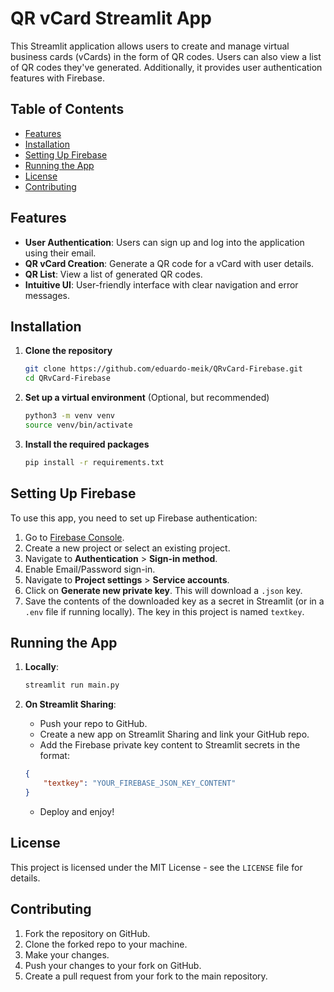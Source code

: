 # QR vCard Streamlit App

This Streamlit application allows users to create and manage virtual business cards (vCards) in the form of QR codes. Users can also view a list of QR codes they've generated. Additionally, it provides user authentication features with Firebase.

## Table of Contents

- [Features](#features)
- [Installation](#installation)
- [Setting Up Firebase](#setting-up-firebase)
- [Running the App](#running-the-app)
- [License](#license)
- [Contributing](#contributing)

## Features

- **User Authentication**: Users can sign up and log into the application using their email.
- **QR vCard Creation**: Generate a QR code for a vCard with user details.
- **QR List**: View a list of generated QR codes.
- **Intuitive UI**: User-friendly interface with clear navigation and error messages.

## Installation

1. **Clone the repository**

    ```bash
    git clone https://github.com/eduardo-meik/QRvCard-Firebase.git
    cd QRvCard-Firebase
    ```

2. **Set up a virtual environment** (Optional, but recommended)

    ```bash
    python3 -m venv venv
    source venv/bin/activate
    ```

3. **Install the required packages**

    ```bash
    pip install -r requirements.txt
    ```

## Setting Up Firebase

To use this app, you need to set up Firebase authentication:

1. Go to [Firebase Console](https://console.firebase.google.com/).
2. Create a new project or select an existing project.
3. Navigate to **Authentication** > **Sign-in method**.
4. Enable Email/Password sign-in.
5. Navigate to **Project settings** > **Service accounts**.
6. Click on **Generate new private key**. This will download a `.json` key.
7. Save the contents of the downloaded key as a secret in Streamlit (or in a `.env` file if running locally). The key in this project is named `textkey`.

## Running the App

1. **Locally**:

    ```bash
    streamlit run main.py
    ```

2. **On Streamlit Sharing**:

    - Push your repo to GitHub.
    - Create a new app on Streamlit Sharing and link your GitHub repo.
    - Add the Firebase private key content to Streamlit secrets in the format:

    ```json
    {
        "textkey": "YOUR_FIREBASE_JSON_KEY_CONTENT"
    }
    ```

    - Deploy and enjoy!

## License

This project is licensed under the MIT License - see the `LICENSE` file for details.

## Contributing

1. Fork the repository on GitHub.
2. Clone the forked repo to your machine.
3. Make your changes.
4. Push your changes to your fork on GitHub.
5. Create a pull request from your fork to the main repository.

